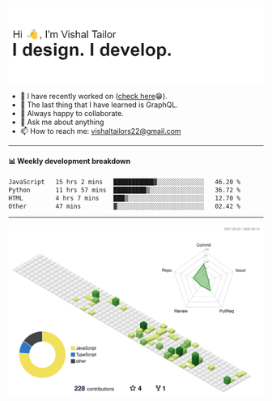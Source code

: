 ![Hi, I'm Vishal Tailor. I design. I develop.](https://github.com/vishaltailors/vishaltailors/blob/main/header.png?raw=true)

- 🔭 I have recently worked on ([check here](https://vishaltailor.com)😁).
- 🌱 The last thing that I have learned is GraphQL.
- 👯 Always happy to collaborate.
- 💬 Ask me about anything
- 📫 How to reach me: <a href="mailto:vishaltailors22@gmail.com">vishaltailors22@gmail.com</a>

<hr /> 
<h4>📊 Weekly development breakdown</h4>
<!--START_SECTION:waka-->

```text
JavaScript   15 hrs 2 mins   ███████████▓░░░░░░░░░░░░░   46.20 %
Python       11 hrs 57 mins  █████████▒░░░░░░░░░░░░░░░   36.72 %
HTML         4 hrs 7 mins    ███▒░░░░░░░░░░░░░░░░░░░░░   12.70 %
Other        47 mins         ▓░░░░░░░░░░░░░░░░░░░░░░░░   02.42 %
```

<!--END_SECTION:waka-->
<hr /> 

![](./profile-3d-contrib/profile-green-animate.svg)
